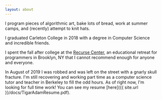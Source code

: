 ```yaml
---
layout: about
---
```


I program pieces of algorithmic art, bake lots of bread, work at summer camps, and (recently) attempt to knit hats. 

I graduated Carleton College in 2018 with a degree in Computer Science and incredible friends. 

I spent the fall after college at the [Recurse Center][rc-site], an educational retreat for programmers in Brooklyn, NY that I cannot recommend enough for anyone and everyone. 

In August of 2019 I was robbed and was left on the street with a gnarly skull fracture. I'm still recovering and working part time as a computer science tutor and teacher in Berkeley to fill the odd hours. As of right now, I'm looking for full time work! You can see my resume [here]({{ site.url }}/docs/TigarAdamResume.pdf).



[rc-site]: https://www.recurse.com/
